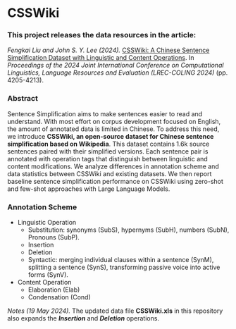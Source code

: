 # CSSWiki


### This project releases the data resources in the article:
*Fengkai Liu and John S. Y. Lee (2024).* [CSSWiki: A Chinese Sentence Simplification Dataset with Linguistic and Content Operations](https://aclanthology.org/2024.lrec-main.375.pdf). In *Proceedings of the 2024 Joint International Conference on Computational Linguistics, Language Resources and Evaluation (LREC-COLING 2024)* (pp. 4205-4213).

### Abstract
Sentence Simplification aims to make sentences easier to read and understand. With most effort on corpus development focused on English, the amount of annotated data is limited in Chinese. To address this need, we introduce **CSSWiki, an open-source dataset for Chinese sentence simplification based on Wikipedia**. This dataset contains 1.6k source sentences paired with their simplified versions. Each sentence pair is annotated with operation tags that distinguish between linguistic and content modifications. We analyze differences in annotation scheme and data statistics between CSSWiki and existing datasets. We then report baseline sentence simplification performance on CSSWiki using zero-shot and few-shot approaches with Large Language Models.

### Annotation Scheme
- Linguistic Operation
	- Substitution: synonyms (SubS), hypernyms (SubH), numbers (SubN), Pronouns (SubP).
	- Insertion
	- Deletion
	- Syntactic: merging individual clauses within a sentence (SynM), splitting a sentence (SynS), transforming passive voice into active forms (SynV). 
- Content Operation
	- Elaboration (Elab)
	- Condensation (Cond)

*Notes (19 May 2024).* The updated data file **CSSWiki.xls** in this repository also expands the ***Insertion*** and ***Deletion*** operations. 
